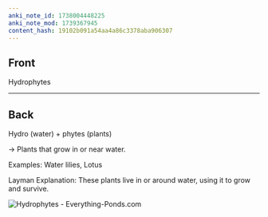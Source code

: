 ```yaml
---
anki_note_id: 1738004448225
anki_note_mod: 1739367945
content_hash: 19102b091a54aa4a86c3378aba906307
---
```


## Front

Hydrophytes

<hr/>

## Back

Hydro (water) + phytes (plants)  
  
→ Plants that grow in or near water.  
  
Examples: Water lilies, Lotus  
  
Layman Explanation: These plants live in or around water, using it to grow and survive.  
  
![Hydrophytes - Everything-Ponds.com](images-848679d8f28ca4772e014c457a18bcfceb70ac50.jpg)